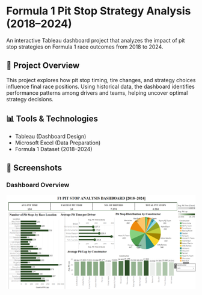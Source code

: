 # Formula 1 Pit Stop Strategy Analysis (2018–2024)

An interactive Tableau dashboard project that analyzes the impact of pit stop strategies on Formula 1 race outcomes from 2018 to 2024.

## 🚦 Project Overview

This project explores how pit stop timing, tire changes, and strategy choices influence final race positions. Using historical data, the dashboard identifies performance patterns among drivers and teams, helping uncover optimal strategy decisions.

## 📊 Tools & Technologies

- Tableau (Dashboard Design)
- Microsoft Excel (Data Preparation)
- Formula 1 Dataset (2018–2024)

## 📸 Screenshots

### Dashboard Overview  
![Dashboard](dashboard.png)

 <!-- Replace # with your actual Tableau link -->


